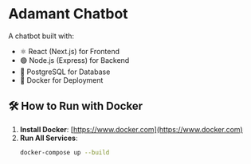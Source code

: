 # Adamant Chatbot

A chatbot built with:

- ⚛️ React (Next.js) for Frontend
- 🟢 Node.js (Express) for Backend
- 🐘 PostgreSQL for Database
- 🐳 Docker for Deployment

## 🛠️ How to Run with Docker

1. **Install Docker**: [https://www.docker.com](https://www.docker.com)
2. **Run All Services**:
   ```bash
   docker-compose up --build
   ```
